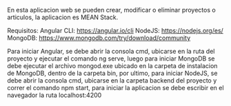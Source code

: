 En esta aplicacion web se pueden crear, modificar o eliminar proyectos o articulos, la aplicacion es MEAN Stack.

Requisitos:
Angular CLI:
https://angular.io/cli
NodeJS:
https://nodejs.org/es/
MongoDB:
https://www.mongodb.com/try/download/community

Para iniciar Angular, se debe abrir la consola cmd, ubicarse en la ruta del proyecto y ejecutar el comando ng serve, luego para iniciar MongoDB se debe ejecutar el archivo mongod.exe ubicado en la carpeta de instalacion de MongoDB, dentro de la carpeta bin, por ultimo, para iniciar NodeJS, se debe abrir la consola cmd, ubicarse en la carpeta backend del proyecto y correr el comando npm start, para iniciar la aplicacion se debe escribir en el navegador la ruta localhost:4200
